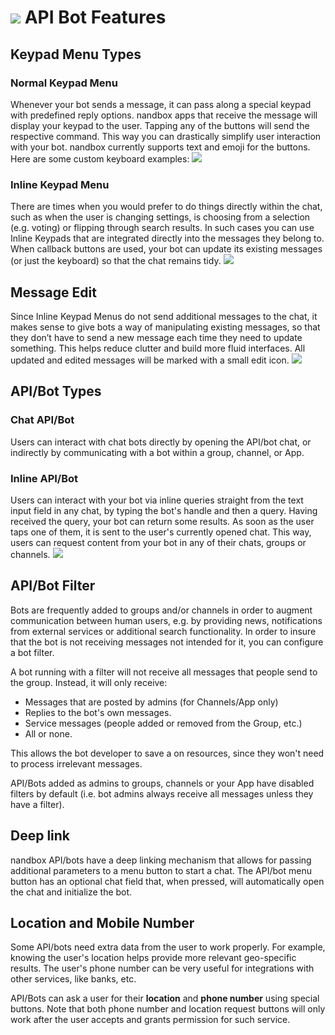 # ![](../images/ic_favourite.svg) API Bot Features
## Keypad Menu Types
### Normal Keypad Menu
Whenever your bot sends a message, it can pass along a special keypad with predefined reply options. nandbox apps that receive the message will display your keypad to the user. Tapping any of the buttons will send the respective command. This way you can drastically simplify user interaction with your bot.
nandbox currently supports text and emoji for the buttons. Here are some custom keyboard examples:
![](../images/image013.png)
### Inline Keypad Menu
There are times when you would prefer to do things directly within the chat, such as when the user is changing settings, is choosing from a selection (e.g. voting) or flipping through search results. In such cases you can use Inline Keypads that are integrated directly into the messages they belong to.
When callback buttons are used, your bot can update its existing messages (or just the keyboard) so that the chat remains tidy.
![](../images/image014.png)
## Message Edit
Since Inline Keypad Menus do not send additional messages to the chat, it makes sense to give bots a way of manipulating existing messages, so that they don’t have to send a new message each time they need to update something. This helps reduce clutter and build more fluid interfaces.  All updated and edited messages will be marked with a small edit icon.
![](../images/image015.png)
## API/Bot Types
### Chat API/Bot
Users can interact with chat bots directly by opening the API/bot chat, or indirectly by communicating with a bot within a group, channel, or App.
### Inline API/Bot
Users can interact with your bot via inline queries straight from the text input field in any chat, by typing the bot's handle and then a query.
Having received the query, your bot can return some results. As soon as the user taps one of them, it is sent to the user's currently opened chat. This way, users can request content from your bot in any of their chats, groups or channels.
![](../images/image016.jpg)
## API/Bot Filter
Bots are frequently added to groups and/or channels in order to augment communication between human users, e.g. by providing news, notifications from external services or additional search functionality. In order to insure that the bot is not receiving messages not intended for it, you can configure a bot filter.

A bot running with a filter will not receive all messages that people send to the group. Instead, it will only receive:

- Messages that are posted by admins (for Channels/App only)
- Replies to the bot&#39;s own messages.
- Service messages (people added or removed from the Group, etc.)
- All or none.

This allows the bot developer to save a on resources, since they won&#39;t need to process irrelevant messages.

API/Bots added as admins to groups, channels or your App have disabled filters by default (i.e. bot admins always receive all messages unless they have a filter).

## Deep link

nandbox API/bots have a deep linking mechanism that allows for passing additional parameters to a menu button to start a chat. The API/bot menu button has an optional chat field that, when pressed, will automatically open the chat and initialize the bot.

## Location and Mobile Number

Some API/bots need extra data from the user to work properly. For example, knowing the user&#39;s location helps provide more relevant geo-specific results. The user&#39;s phone number can be very useful for integrations with other services, like banks, etc.

API/Bots can ask a user for their **location** and **phone number** using special buttons. Note that both phone number and location request buttons will only work after the user accepts and grants permission for such service.
